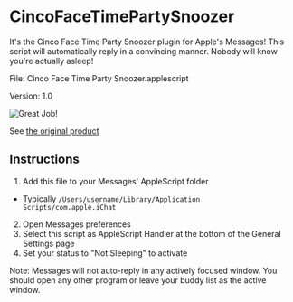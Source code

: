 CincoFaceTimePartySnoozer
=========================

It's the Cinco Face Time Party Snoozer plugin for Apple's Messages! This script will automatically reply in a convincing manner. Nobody will know you're actually asleep!

File: Cinco Face Time Party Snoozer.applescript

Version: 1.0

![Great Job!](http://joecolicch.io/images/cincofacetimepartysnoozer.png)

See [the original product](www.youtube.com/watch?v=Tvu2ZI329V4)

Instructions
------------ 
1. Add this file to your Messages' AppleScript folder
  * Typically `/Users/username/Library/Application Scripts/com.apple.iChat`
2. Open Messages preferences
3. Select this script as AppleScript Handler at the bottom of the General Settings page
4. Set your status to "Not Sleeping" to activate

Note: Messages will not auto-reply in any actively focused window. You should open any other program or leave your buddy list as the active window.
	
